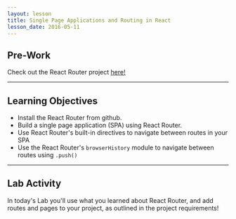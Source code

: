 ```yaml
---
layout: lesson
title: Single Page Applications and Routing in React
lesson_date: 2016-05-11
---
```


## Pre-Work

Check out the React Router project [here!](https://github.com/reactjs/react-router)

---

## Learning Objectives

- Install the React Router from github.
- Build a single page application (SPA) using React Router.
- Use React Router's built-in directives to navigate between routes in your SPA
- Use the React Router's `browserHistory` module to navigate between routes using `.push()`

---

## Lab Activity

In today's Lab you'll use what you learned about React Router, and add routes and pages to your project,
as outlined in the project requirements!





